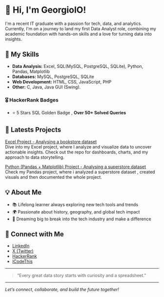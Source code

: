 # 👋 Hi, I'm GeorgioIO!

I'm a recent IT graduate with a passion for tech, data, and analytics. Currently, I'm on a journey to land my first Data Analyst role, combining my academic foundation with hands-on skills and a love for turning data into insights.

## 🚀 My Skills
- **Data Analysis:** Excel, SQL(MySQL, PostgreSQL, SQLite), Python, Pandas, Matplotlib  
- **Databases:** MySQL, PostgreSQL, SQLite
- **Web Development:** HTML, CSS, JavaScript, PHP  
- **Other:** C, Java, Java GUI (Swing).

### 🎖️ HackerRank Badges
- ⭐ 5 Stars SQL Golden Badge , **Over 50+ Solved Queries** 


## 🌟 Latests Projects
[Excel Project - Analysing a bookstore dataset](https://github.com/GeorgioIO/Bookstore_sales_analysis_dashboard_project)  
Dive into my Excel project, where I analyze and visualize data to uncover actionable insights. Check out the repo for dashboards, charts, and my approach to data storytelling.

[Python (Pandas + Matplotlib) Project - Analysing a superstore dataset](https://github.com/GeorgioIO/Superstore_data_analysis_project)
Check my Pandas project, where i analyzed a superstore dataset , created visuals and then documented the whole project. 

## 💡 About Me
- 📚 Lifelong learner always exploring new tech tools and trends
- 🌍 Passionate about history, geography, and global tech impact
- 💭 Dreaming big to break into the tech industry and make a difference

## 🔗 Connect with Me
- [LinkedIn](https://www.linkedin.com/in/georgio-jabbour-77a466319/)
- [X (Twitter)](https://x.com/GeorgioJB__)
- [HackerRank](https://www.hackerrank.com/profile/georgiojabbour_1)
- [ICodeThis](https://icodethis.com/GeorgioIO)

---

> “Every great data story starts with curiosity and a spreadsheet.”

---

*Let’s connect, collaborate, and build the future together!*
